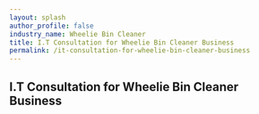 ```yaml
---
layout: splash 
author_profile: false 
industry_name: Wheelie Bin Cleaner
title: I.T Consultation for Wheelie Bin Cleaner Business
permalink: /it-consultation-for-wheelie-bin-cleaner-business
---
```


## I.T Consultation for Wheelie Bin Cleaner Business